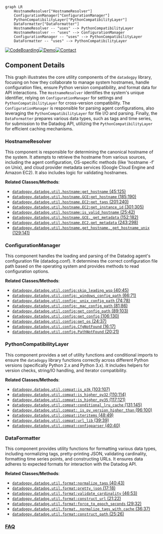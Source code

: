 ```mermaid
graph LR
    HostnameResolver["HostnameResolver"]
    ConfigurationManager["ConfigurationManager"]
    PythonCompatibilityLayer["PythonCompatibilityLayer"]
    DataFormatter["DataFormatter"]
    HostnameResolver -- "uses" --> PythonCompatibilityLayer
    HostnameResolver -- "uses" --> ConfigurationManager
    ConfigurationManager -- "uses" --> PythonCompatibilityLayer
    DataFormatter -- "uses" --> PythonCompatibilityLayer
```
[![CodeBoarding](https://img.shields.io/badge/Generated%20by-CodeBoarding-9cf?style=flat-square)](https://github.com/CodeBoarding/GeneratedOnBoardings)[![Demo](https://img.shields.io/badge/Try%20our-Demo-blue?style=flat-square)](https://www.codeboarding.org/demo)[![Contact](https://img.shields.io/badge/Contact%20us%20-%20contact@codeboarding.org-lightgrey?style=flat-square)](mailto:contact@codeboarding.org)

## Component Details

This graph illustrates the core utility components of the `datadogpy` library, focusing on how they collaborate to manage system hostnames, handle configuration files, ensure Python version compatibility, and format data for API interactions. The `HostnameResolver` identifies the system's unique identifier, relying on `ConfigurationManager` for settings and `PythonCompatibilityLayer` for cross-version compatibility. The `ConfigurationManager` is responsible for parsing agent configurations, also leveraging the `PythonCompatibilityLayer` for file I/O and parsing. Finally, the `DataFormatter` prepares various data types, such as tags and time series, for submission to the Datadog API, utilizing the `PythonCompatibilityLayer` for efficient caching mechanisms.

### HostnameResolver
This component is responsible for determining the canonical hostname of the system. It attempts to retrieve the hostname from various sources, including the agent configuration, OS-specific methods (like 'hostname -f' on Unix), and cloud provider metadata services (Google Cloud Engine and Amazon EC2). It also includes logic for validating hostnames.


**Related Classes/Methods**:

- <a href="https://github.com/DataDog/datadogpy/blob/master/datadog/util/hostname.py#L45-L125" target="_blank" rel="noopener noreferrer">`datadogpy.datadog.util.hostname:get_hostname` (45:125)</a>
- <a href="https://github.com/DataDog/datadogpy/blob/master/datadog/util/hostname.py#L185-L190" target="_blank" rel="noopener noreferrer">`datadogpy.datadog.util.hostname.GCE:get_hostname` (185:190)</a>
- <a href="https://github.com/DataDog/datadogpy/blob/master/datadog/util/hostname.py#L201-L240" target="_blank" rel="noopener noreferrer">`datadogpy.datadog.util.hostname.EC2:get_tags` (201:240)</a>
- <a href="https://github.com/DataDog/datadogpy/blob/master/datadog/util/hostname.py#L301-L305" target="_blank" rel="noopener noreferrer">`datadogpy.datadog.util.hostname.EC2:get_instance_id` (301:305)</a>
- <a href="https://github.com/DataDog/datadogpy/blob/master/datadog/util/hostname.py#L25-L42" target="_blank" rel="noopener noreferrer">`datadogpy.datadog.util.hostname:is_valid_hostname` (25:42)</a>
- <a href="https://github.com/DataDog/datadogpy/blob/master/datadog/util/hostname.py#L152-L182" target="_blank" rel="noopener noreferrer">`datadogpy.datadog.util.hostname.GCE._get_metadata` (152:182)</a>
- <a href="https://github.com/DataDog/datadogpy/blob/master/datadog/util/hostname.py#L243-L298" target="_blank" rel="noopener noreferrer">`datadogpy.datadog.util.hostname.EC2.get_metadata` (243:298)</a>
- <a href="https://github.com/DataDog/datadogpy/blob/master/datadog/util/hostname.py#L129-L141" target="_blank" rel="noopener noreferrer">`datadogpy.datadog.util.hostname.get_hostname._get_hostname_unix` (129:141)</a>


### ConfigurationManager
This component handles the loading and parsing of the Datadog agent's configuration file (datadog.conf). It determines the correct configuration file path based on the operating system and provides methods to read configuration options.


**Related Classes/Methods**:

- <a href="https://github.com/DataDog/datadogpy/blob/master/datadog/util/config.py#L40-L45" target="_blank" rel="noopener noreferrer">`datadogpy.datadog.util.config:skip_leading_wsp` (40:45)</a>
- <a href="https://github.com/DataDog/datadogpy/blob/master/datadog/util/config.py#L66-L71" target="_blank" rel="noopener noreferrer">`datadogpy.datadog.util.config:_windows_config_path` (66:71)</a>
- <a href="https://github.com/DataDog/datadogpy/blob/master/datadog/util/config.py#L74-L78" target="_blank" rel="noopener noreferrer">`datadogpy.datadog.util.config:_unix_config_path` (74:78)</a>
- <a href="https://github.com/DataDog/datadogpy/blob/master/datadog/util/config.py#L81-L86" target="_blank" rel="noopener noreferrer">`datadogpy.datadog.util.config:_mac_config_path` (81:86)</a>
- <a href="https://github.com/DataDog/datadogpy/blob/master/datadog/util/config.py#L89-L103" target="_blank" rel="noopener noreferrer">`datadogpy.datadog.util.config:get_config_path` (89:103)</a>
- <a href="https://github.com/DataDog/datadogpy/blob/master/datadog/util/config.py#L106-L130" target="_blank" rel="noopener noreferrer">`datadogpy.datadog.util.config:get_config` (106:130)</a>
- <a href="https://github.com/DataDog/datadogpy/blob/master/datadog/util/config.py#L24-L37" target="_blank" rel="noopener noreferrer">`datadogpy.datadog.util.config:get_os` (24:37)</a>
- <a href="https://github.com/DataDog/datadogpy/blob/master/datadog/util/config.py#L16-L17" target="_blank" rel="noopener noreferrer">`datadogpy.datadog.util.config.CfgNotFound` (16:17)</a>
- <a href="https://github.com/DataDog/datadogpy/blob/master/datadog/util/config.py#L20-L21" target="_blank" rel="noopener noreferrer">`datadogpy.datadog.util.config.PathNotFound` (20:21)</a>


### PythonCompatibilityLayer
This component provides a set of utility functions and conditional imports to ensure the `datadogpy` library functions correctly across different Python versions (specifically Python 2.x and Python 3.x). It includes helpers for version checks, string/IO handling, and iterator compatibility.


**Related Classes/Methods**:

- <a href="https://github.com/DataDog/datadogpy/blob/master/datadog/util/compat.py#L103-L107" target="_blank" rel="noopener noreferrer">`datadogpy.datadog.util.compat:is_p3k` (103:107)</a>
- <a href="https://github.com/DataDog/datadogpy/blob/master/datadog/util/compat.py#L110-L114" target="_blank" rel="noopener noreferrer">`datadogpy.datadog.util.compat:is_higher_py32` (110:114)</a>
- <a href="https://github.com/DataDog/datadogpy/blob/master/datadog/util/compat.py#L117-L121" target="_blank" rel="noopener noreferrer">`datadogpy.datadog.util.compat:is_higher_py35` (117:121)</a>
- <a href="https://github.com/DataDog/datadogpy/blob/master/datadog/util/compat.py#L131-L145" target="_blank" rel="noopener noreferrer">`datadogpy.datadog.util.compat:conditional_lru_cache` (131:145)</a>
- <a href="https://github.com/DataDog/datadogpy/blob/master/datadog/util/compat.py#L96-L100" target="_blank" rel="noopener noreferrer">`datadogpy.datadog.util.compat:_is_py_version_higher_than` (96:100)</a>
- <a href="https://github.com/DataDog/datadogpy/blob/master/datadog/util/compat.py#L48-L49" target="_blank" rel="noopener noreferrer">`datadogpy.datadog.util.compat:iteritems` (48:49)</a>
- <a href="https://github.com/DataDog/datadogpy/blob/master/datadog/util/compat.py#L39-L39" target="_blank" rel="noopener noreferrer">`datadogpy.datadog.util.compat:url_lib` (39:39)</a>
- <a href="https://github.com/DataDog/datadogpy/blob/master/datadog/util/compat.py#L40-L40" target="_blank" rel="noopener noreferrer">`datadogpy.datadog.util.compat:configparser` (40:40)</a>


### DataFormatter
This component provides utility functions for formatting various data types, including normalizing tags, pretty-printing JSON, validating cardinality, formatting time series points, and constructing URLs. It ensures data adheres to expected formats for interaction with the Datadog API.


**Related Classes/Methods**:

- <a href="https://github.com/DataDog/datadogpy/blob/master/datadog/util/format.py#L40-L43" target="_blank" rel="noopener noreferrer">`datadogpy.datadog.util.format:normalize_tags` (40:43)</a>
- <a href="https://github.com/DataDog/datadogpy/blob/master/datadog/util/format.py#L17-L18" target="_blank" rel="noopener noreferrer">`datadogpy.datadog.util.format:pretty_json` (17:18)</a>
- <a href="https://github.com/DataDog/datadogpy/blob/master/datadog/util/format.py#L46-L53" target="_blank" rel="noopener noreferrer">`datadogpy.datadog.util.format:validate_cardinality` (46:53)</a>
- <a href="https://github.com/DataDog/datadogpy/blob/master/datadog/util/format.py#L21-L22" target="_blank" rel="noopener noreferrer">`datadogpy.datadog.util.format:construct_url` (21:22)</a>
- <a href="https://github.com/DataDog/datadogpy/blob/master/datadog/util/format.py#L29-L32" target="_blank" rel="noopener noreferrer">`datadogpy.datadog.util.format:force_to_epoch_seconds` (29:32)</a>
- <a href="https://github.com/DataDog/datadogpy/blob/master/datadog/util/format.py#L36-L37" target="_blank" rel="noopener noreferrer">`datadogpy.datadog.util.format._normalize_tags_with_cache` (36:37)</a>
- <a href="https://github.com/DataDog/datadogpy/blob/master/datadog/util/format.py#L25-L26" target="_blank" rel="noopener noreferrer">`datadogpy.datadog.util.format:construct_path` (25:26)</a>




### [FAQ](https://github.com/CodeBoarding/GeneratedOnBoardings/tree/main?tab=readme-ov-file#faq)